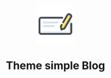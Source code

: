<div align="center">
  <img width="100px" height="100px" src="./public/logo.svg"/>
</div>

<h1 align="center">Theme simple Blog</h1>
